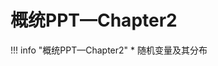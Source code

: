 # 概统PPT—Chapter2
!!! info "概统PPT—Chapter2"
    * 随机变量及其分布

<object data="概统Chapter2.pdf" type="application/pdf" width="100%" height="800">
    <embed src="概统Chapter2.pdf" type="application/pdf" />
</object>